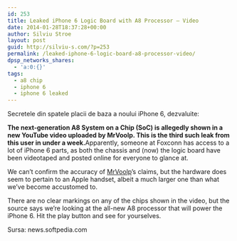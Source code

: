```yaml
---
id: 253
title: Leaked iPhone 6 Logic Board with A8 Processor – Video
date: 2014-01-28T18:37:28+00:00
author: Silviu Stroe
layout: post
guid: http://silviu-s.com/?p=253
permalink: /leaked-iphone-6-logic-board-a8-processor-video/
dpsp_networks_shares:
  - 'a:0:{}'
tags:
  - a8 chip
  - iphone 6
  - iphone 6 leaked
---
```

Secretele din spatele placii de baza a noului iPhone 6, dezvaluite:

<div>
  <strong>The next-generation A8 System on a Chip (SoC) is allegedly shown in a new YouTube video uploaded by MrVoolp. This is the third such leak from this user in under a week.</strong>Apparently, someone at Foxconn has access to a lot of iPhone 6 parts, as both the chassis and (now) the logic board have been videotaped and posted online for everyone to glance at.</p> 
  
  <p>
    We can’t confirm the accuracy of <a href="http://www.youtube.com/user/MrVoolp?feature=watch" target="_blank" rel="nofollow">MrVoolp</a>’s claims, but the hardware does seem to pertain to an Apple handset, albeit a much larger one than what we’ve become accustomed to.
  </p>
  
  <p>
    There are no clear markings on any of the chips shown in the video, but the source says we’re looking at the all-new A8 processor that will power the iPhone 6. Hit the play button and see for yourselves.
  </p>
</div>

<div>
</div>

<div>
  Sursa: news.softpedia.com
</div>

&nbsp;